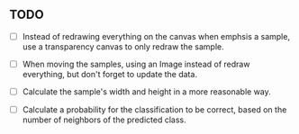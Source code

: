 ## TODO

- [ ] Instead of redrawing everything on the canvas when emphsis a sample,
use a transparency canvas to only redraw the sample.

- [ ] When moving the samples, using an Image instead of redraw everything, 
but don't forget to update the data.

- [ ] Calculate the sample's width and height in a more reasonable way.

- [ ] Calculate a probability for the classification to be correct, based on the 
number of neighbors of the predicted class.
